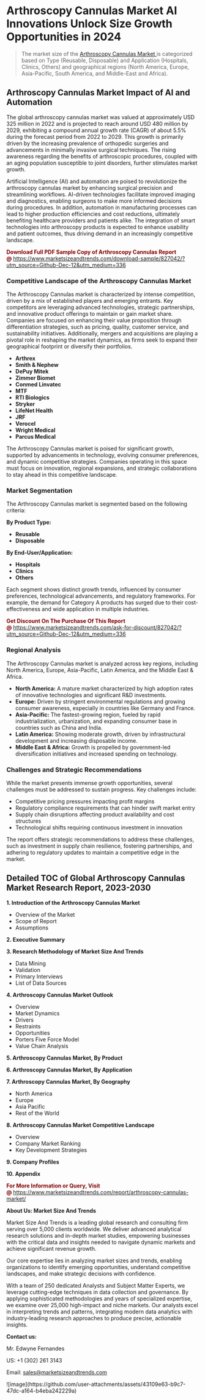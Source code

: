 <H1>Arthroscopy Cannulas Market AI Innovations Unlock Size Growth Opportunities in 2024</H1><blockquote><p>The market size of the <a href="https://www.marketsizeandtrends.com/download-sample/827042/?utm_source=Github-Dec-12&amp;utm_medium=336" target="_blank">Arthroscopy Cannulas Market </a>is categorized based on Type (Reusable, Disposable) and Application (Hospitals, Clinics, Others) and geographical regions (North America, Europe, Asia-Pacific, South America, and Middle-East and Africa).</p></blockquote><p><h2>Arthroscopy Cannulas Market Impact of AI and Automation</h2><p>The global arthroscopy cannulas market was valued at approximately USD 325 million in 2022 and is projected to reach around USD 480 million by 2029, exhibiting a compound annual growth rate (CAGR) of about 5.5% during the forecast period from 2022 to 2029. This growth is primarily driven by the increasing prevalence of orthopedic surgeries and advancements in minimally invasive surgical techniques. The rising awareness regarding the benefits of arthroscopic procedures, coupled with an aging population susceptible to joint disorders, further stimulates market growth.</p><p>Artificial Intelligence (AI) and automation are poised to revolutionize the arthroscopy cannulas market by enhancing surgical precision and streamlining workflows. AI-driven technologies facilitate improved imaging and diagnostics, enabling surgeons to make more informed decisions during procedures. In addition, automation in manufacturing processes can lead to higher production efficiencies and cost reductions, ultimately benefiting healthcare providers and patients alike. The integration of smart technologies into arthroscopy products is expected to enhance usability and patient outcomes, thus driving demand in an increasingly competitive landscape.</p></p><p><strong><span style="color: #800000;">Download Full PDF Sample Copy of Arthroscopy Cannulas Report @</span>&nbsp;</strong><a href="https://www.marketsizeandtrends.com/download-sample/827042/?utm_source=Github-Dec-12&amp;utm_medium=336">https://www.marketsizeandtrends.com/download-sample/827042/?utm_source=Github-Dec-12&amp;utm_medium=336</a></p><h3>Competitive Landscape of the Arthroscopy Cannulas Market</h3><p>The Arthroscopy Cannulas market is characterized by intense competition, driven by a mix of established players and emerging entrants. Key competitors are leveraging advanced technologies, strategic partnerships, and innovative product offerings to maintain or gain market share. Companies are focused on enhancing their value proposition through differentiation strategies, such as pricing, quality, customer service, and sustainability initiatives. Additionally, mergers and acquisitions are playing a pivotal role in reshaping the market dynamics, as firms seek to expand their geographical footprint or diversify their portfolios.</p><p><strong><p><ul><li>Arthrex </li><li> Smith & Nephew </li><li> DePuy Mitek </li><li> Zimmer Biomet </li><li> Conmed Linvatec </li><li> MTF </li><li> RTI Biologics </li><li> Stryker </li><li> LifeNet Health </li><li> JRF </li><li> Verocel </li><li> Wright Medical </li><li> Parcus Medical</p></li></ul></p></strong></p><p>The Arthroscopy Cannulas market is poised for significant growth, supported by advancements in technology, evolving consumer preferences, and dynamic competitive strategies. Companies operating in this space must focus on innovation, regional expansions, and strategic collaborations to stay ahead in this competitive landscape.</p><h3>Market Segmentation</h3><p>The Arthroscopy Cannulas market is segmented based on the following criteria:</p><p><strong>By Product Type:</strong></p><p><strong><p><ul><li>Reusable </li><li> Disposable</p></li></ul></p></strong></p><p><strong>By End-User/Application:</strong></p><p><strong><p><ul><li>Hospitals </li><li> Clinics </li><li> Others</p></li></ul></p></strong></p><p>Each segment shows distinct growth trends, influenced by consumer preferences, technological advancements, and regulatory frameworks. For example, the demand for Category A products has surged due to their cost-effectiveness and wide application in multiple industries.</p><p><strong><span style="color: #800000;">Get Discount On The Purchase Of This Report @&nbsp;</span></strong><a href="https://www.marketsizeandtrends.com/ask-for-discount/827042/?utm_source=Github-Dec-12&amp;utm_medium=336">https://www.marketsizeandtrends.com/ask-for-discount/827042/?utm_source=Github-Dec-12&amp;utm_medium=336</a></p><h3>Regional Analysis</h3><p>The Arthroscopy Cannulas market is analyzed across key regions, including North America, Europe, Asia-Pacific, Latin America, and the Middle East &amp; Africa.</p><ul><li><strong>North America:</strong> A mature market characterized by high adoption rates of innovative technologies and significant R&amp;D investments.</li><li><strong>Europe:</strong> Driven by stringent environmental regulations and growing consumer awareness, especially in countries like Germany and France.</li><li><strong>Asia-Pacific:</strong> The fastest-growing region, fueled by rapid industrialization, urbanization, and expanding consumer base in countries such as China and India.</li><li><strong>Latin America:</strong> Showing moderate growth, driven by infrastructural development and increasing disposable income.</li><li><strong>Middle East &amp; Africa:</strong> Growth is propelled by government-led diversification initiatives and increased spending on technology.</li></ul><h3>Challenges and Strategic Recommendations</h3><p>While the market presents immense growth opportunities, several challenges must be addressed to sustain progress. Key challenges include:</p><ul><li>Competitive pricing pressures impacting profit margins</li><li>Regulatory compliance requirements that can hinder swift market entry</li><li>Supply chain disruptions affecting product availability and cost structures</li><li>Technological shifts requiring continuous investment in innovation</li></ul><p>The report offers strategic recommendations to address these challenges, such as investment in supply chain resilience, fostering partnerships, and adhering to regulatory updates to maintain a competitive edge in the market.</p><h2>Detailed TOC of Global Arthroscopy Cannulas Market Research Report, 2023-2030</h2><p><strong>1. Introduction of the Arthroscopy Cannulas Market</strong></p><ul><li>Overview of the Market</li><li>Scope of Report</li><li>Assumptions&nbsp;</li></ul><p><strong>2. Executive Summary</strong></p><p><strong>3. Research Methodology of <strong>Market Size And Trends</strong></strong></p><ul><li>Data Mining</li><li>Validation</li><li>Primary Interviews</li><li>List of Data Sources&nbsp;</li></ul><p><strong>4. Arthroscopy Cannulas Market Outlook</strong></p><ul><li>Overview</li><li>Market Dynamics</li><li>Drivers</li><li>Restraints</li><li>Opportunities</li><li>Porters Five Force Model</li><li>Value Chain Analysis&nbsp;</li></ul><p><strong>5. Arthroscopy Cannulas Market, By Product</strong></p><p><strong>6. Arthroscopy Cannulas Market, By Application</strong></p><p><strong>7. Arthroscopy Cannulas Market, By Geography</strong></p><ul><li>North America</li><li>Europe</li><li>Asia Pacific</li><li>Rest of the World&nbsp;</li></ul><p><strong>8. Arthroscopy Cannulas Market Competitive Landscape</strong></p><ul><li>Overview</li><li>Company Market Ranking</li><li>Key Development Strategies&nbsp;</li></ul><p><strong>9. Company Profiles</strong></p><p><strong>10. Appendix</strong></p><p><strong><span style="color: #800000;">For More Information or Query, Visit @&nbsp;</span></strong><a href="https://www.marketsizeandtrends.com/report/arthroscopy-cannulas-market/">https://www.marketsizeandtrends.com/report/arthroscopy-cannulas-market/</a></p><p></p><p><strong>About Us:&nbsp;Market Size And Trends</strong></p><p>Market Size And Trends&nbsp;is a leading global research and consulting firm serving over 5,000 clients worldwide. We deliver advanced analytical research solutions and in-depth market studies, empowering businesses with the critical data and insights needed to navigate dynamic markets and achieve significant revenue growth.</p><p>Our core expertise lies in analyzing market sizes and trends, enabling organizations to identify emerging opportunities, understand competitive landscapes, and make strategic decisions with confidence.</p><p>With a team of 250 dedicated Analysts and Subject Matter Experts, we leverage cutting-edge techniques in data collection and governance. By applying sophisticated methodologies and years of specialized expertise, we examine over 25,000 high-impact and niche markets. Our analysts excel in interpreting trends and patterns, integrating modern data analytics with industry-leading research approaches to produce precise, actionable insights.</p><p><strong>Contact us:</strong></p><p>Mr. Edwyne Fernandes</p><p>US: +1 (302) 261 3143</p><p>Email: <a href="mailto:sales@marketsizeandtrends.com">sales@marketsizeandtrends.com</a>&nbsp;</p>
![image](https://github.com/user-attachments/assets/43109e63-b9c7-47dc-a164-b4eba242229a)
